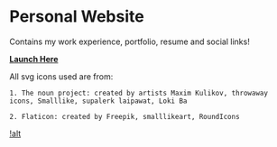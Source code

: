 # Personal Website

Contains my work experience, portfolio, resume and social links! 

**[Launch Here](https://www.h-wang.me)**

All svg icons used are from:

    1. The noun project: created by artists Maxim Kulikov, throwaway icons, Smalllike, supalerk laipawat, Loki Ba

    2. Flaticon: created by Freepik, smalllikeart, RoundIcons

[!alt]()